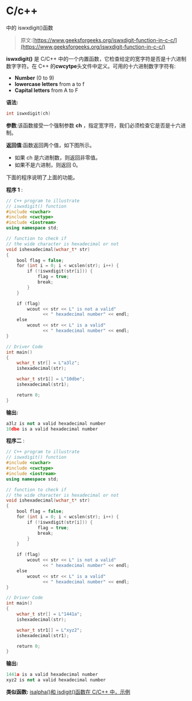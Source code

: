 # C/c++

中的 iswxdigit()函数

> 原文:[https://www.geeksforgeeks.org/iswxdigit-function-in-c-c/](https://www.geeksforgeeks.org/iswxdigit-function-in-c-c/)

**iswxdigit()** 是 C/C++ 中的一个内置函数，它检查给定的宽字符是否是十六进制数字字符。在 C++ 的**cwcytpe**头文件中定义。可用的十六进制数字字符有:

*   **Number** (0 to 9)
*   **lowercase letters** from a to f
*   **Capital letters** from A to F

**语法:**

```cpp
int iswxdigit(ch)
```

**参数**:该函数接受一个强制参数 **ch** ，指定宽字符，我们必须检查它是否是十六进制。

**返回值**:函数返回两个值，如下图所示。

*   如果 ch 是六进制数，则返回非零值。
*   如果不是六进制，则返回 0。

下面的程序说明了上面的功能。

**程序 1** :

```cpp
// C++ program to illustrate
// iswxdigit() function
#include <cwchar>
#include <cwctype>
#include <iostream>
using namespace std;

// function to check if
// the wide character is hexadecimal or not
void ishexadecimal(wchar_t* str)
{
    bool flag = false;
    for (int i = 0; i < wcslen(str); i++) {
        if (!iswxdigit(str[i])) {
            flag = true;
            break;
        }
    }

    if (flag)
        wcout << str << L" is not a valid"
              << " hexadecimal number" << endl;
    else
        wcout << str << L" is a valid"
              << " hexadecimal number" << endl;
}

// Driver Code
int main()
{
    wchar_t str[] = L"a3lz";
    ishexadecimal(str);

    wchar_t str1[] = L"10dbe";
    ishexadecimal(str1);

    return 0;
}
```

**输出:**

```cpp
a3lz is not a valid hexadecimal number
10dbe is a valid hexadecimal number

```

**程序二** :

```cpp
// C++ program to illustrate
// iswxdigit() function
#include <cwchar>
#include <cwctype>
#include <iostream>
using namespace std;

// function to check if
// the wide character is hexadecimal or not
void ishexadecimal(wchar_t* str)
{
    bool flag = false;
    for (int i = 0; i < wcslen(str); i++) {
        if (!iswxdigit(str[i])) {
            flag = true;
            break;
        }
    }

    if (flag)
        wcout << str << L" is not a valid"
              << " hexadecimal number" << endl;
    else
        wcout << str << L" is a valid"
              << " hexadecimal number" << endl;
}

// Driver Code
int main()
{
    wchar_t str[] = L"1441a";
    ishexadecimal(str);

    wchar_t str1[] = L"xyz2";
    ishexadecimal(str1);

    return 0;
}
```

**输出:**

```cpp
1441a is a valid hexadecimal number
xyz2 is not a valid hexadecimal number

```

**类似函数:** [isalpha()和 isdigit()函数在 C/C++ 中，示例](https://www.geeksforgeeks.org/isalpha-isdigit-functions-c-example/)